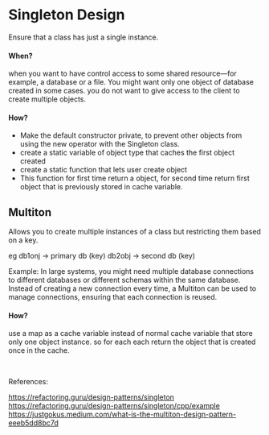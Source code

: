# Singleton Design

Ensure that a class has just a single instance. 


#### When?

when you want to have control access to some shared resource—for example, a database or a file. You might want only one object of database created in some cases. you do not want to give access to the client to create multiple objects.


#### How?

+ Make the default constructor private, to prevent other objects from using the new operator with the Singleton class.
+ create a static variable of object type that caches the first object created
+ create a static function that lets user create object
+ This function for first time return a object, for second time return first object that is previously stored in cache variable.


## Multiton


 Allows you to create multiple instances of a class but restricting them based on a key. 

eg   db1onj -> primary db (key)
     db2obj -> second db  (key)

Example: In large systems, you might need multiple database connections to different databases or different schemas within the same database. Instead of creating a new connection every time, a Multiton can be used to manage connections, ensuring that each connection is reused.


#### How?

use a map as a cache variable instead of normal cache variable that store only one object instance. so for each each return the object that is created once in the cache.


<br/>

References: <br>

https://refactoring.guru/design-patterns/singleton <br/>
https://refactoring.guru/design-patterns/singleton/cpp/example <br/>
https://justgokus.medium.com/what-is-the-multiton-design-pattern-eeeb5dd8bc7d 
